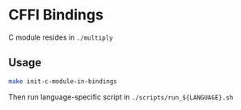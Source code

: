 # CFFI Bindings

C module resides in `./multiply`

## Usage
```bash
make init-c-module-in-bindings
```

Then run language-specific script in `./scripts/run_${LANGUAGE}.sh`
